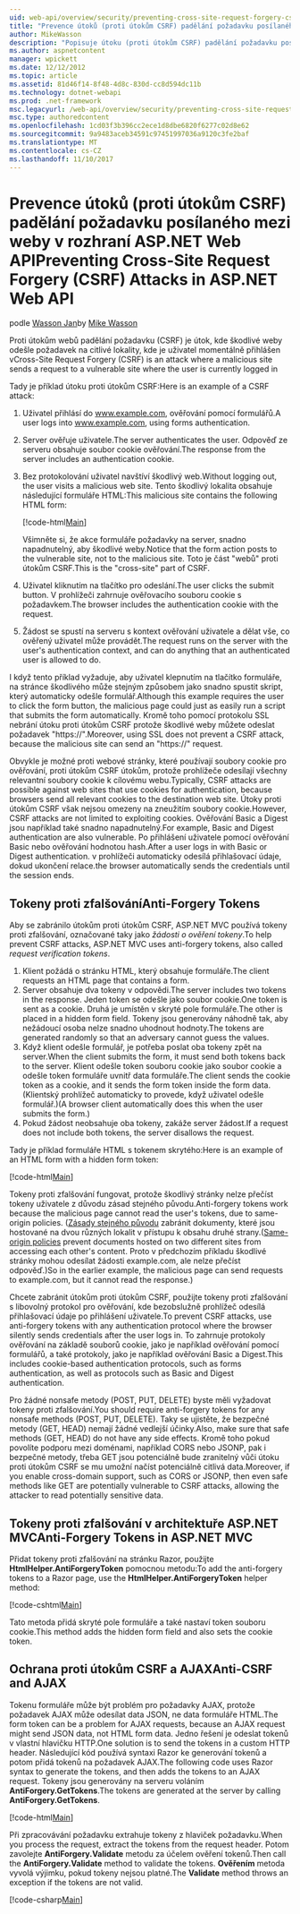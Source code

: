 ```yaml
---
uid: web-api/overview/security/preventing-cross-site-request-forgery-csrf-attacks
title: "Prevence útoků (proti útokům CSRF) padělání požadavku posílaného mezi weby v rozhraní ASP.NET Web API | Microsoft Docs"
author: MikeWasson
description: "Popisuje útoku (proti útokům CSRF) padělání požadavku posílaného mezi weby a jak provádět opatření proti proti útokům CSRF v rozhraní ASP.NET Web API."
ms.author: aspnetcontent
manager: wpickett
ms.date: 12/12/2012
ms.topic: article
ms.assetid: 81d46f14-8f48-4d8c-830d-cc8d594dc11b
ms.technology: dotnet-webapi
ms.prod: .net-framework
msc.legacyurl: /web-api/overview/security/preventing-cross-site-request-forgery-csrf-attacks
msc.type: authoredcontent
ms.openlocfilehash: 1cd03f3b396cc2ece1d8dbe6820f6277c02d8e62
ms.sourcegitcommit: 9a9483aceb34591c97451997036a9120c3fe2baf
ms.translationtype: MT
ms.contentlocale: cs-CZ
ms.lasthandoff: 11/10/2017
---
```

<a name="preventing-cross-site-request-forgery-csrf-attacks-in-aspnet-web-api"></a><span data-ttu-id="a477d-103">Prevence útoků (proti útokům CSRF) padělání požadavku posílaného mezi weby v rozhraní ASP.NET Web API</span><span class="sxs-lookup"><span data-stu-id="a477d-103">Preventing Cross-Site Request Forgery (CSRF) Attacks in ASP.NET Web API</span></span>
====================
<span data-ttu-id="a477d-104">podle [Wasson Jan](https://github.com/MikeWasson)</span><span class="sxs-lookup"><span data-stu-id="a477d-104">by [Mike Wasson](https://github.com/MikeWasson)</span></span>

<span data-ttu-id="a477d-105">Proti útokům webů padělání požadavku (CSRF) je útok, kde škodlivé weby odešle požadavek na citlivé lokality, kde je uživatel momentálně přihlášen v</span><span class="sxs-lookup"><span data-stu-id="a477d-105">Cross-Site Request Forgery (CSRF) is an attack where a malicious site sends a request to a vulnerable site where the user is currently logged in</span></span>

<span data-ttu-id="a477d-106">Tady je příklad útoku proti útokům CSRF:</span><span class="sxs-lookup"><span data-stu-id="a477d-106">Here is an example of a CSRF attack:</span></span>

1. <span data-ttu-id="a477d-107">Uživatel přihlásí do www.example.com, ověřování pomocí formulářů.</span><span class="sxs-lookup"><span data-stu-id="a477d-107">A user logs into www.example.com, using forms authentication.</span></span>
2. <span data-ttu-id="a477d-108">Server ověřuje uživatele.</span><span class="sxs-lookup"><span data-stu-id="a477d-108">The server authenticates the user.</span></span> <span data-ttu-id="a477d-109">Odpověď ze serveru obsahuje soubor cookie ověřování.</span><span class="sxs-lookup"><span data-stu-id="a477d-109">The response from the server includes an authentication cookie.</span></span>
3. <span data-ttu-id="a477d-110">Bez protokolování uživatel navštíví škodlivý web.</span><span class="sxs-lookup"><span data-stu-id="a477d-110">Without logging out, the user visits a malicious web site.</span></span> <span data-ttu-id="a477d-111">Tento škodlivý lokalita obsahuje následující formuláře HTML:</span><span class="sxs-lookup"><span data-stu-id="a477d-111">This malicious site contains the following HTML form:</span></span> 

    [!code-html[Main](preventing-cross-site-request-forgery-csrf-attacks/samples/sample1.html)]

    <span data-ttu-id="a477d-112">Všimněte si, že akce formuláře požadavky na server, snadno napadnutelný, aby škodlivé weby.</span><span class="sxs-lookup"><span data-stu-id="a477d-112">Notice that the form action posts to the vulnerable site, not to the malicious site.</span></span> <span data-ttu-id="a477d-113">Toto je část "webů" proti útokům CSRF.</span><span class="sxs-lookup"><span data-stu-id="a477d-113">This is the "cross-site" part of CSRF.</span></span>
4. <span data-ttu-id="a477d-114">Uživatel kliknutím na tlačítko pro odeslání.</span><span class="sxs-lookup"><span data-stu-id="a477d-114">The user clicks the submit button.</span></span> <span data-ttu-id="a477d-115">V prohlížeči zahrnuje ověřovacího souboru cookie s požadavkem.</span><span class="sxs-lookup"><span data-stu-id="a477d-115">The browser includes the authentication cookie with the request.</span></span>
5. <span data-ttu-id="a477d-116">Žádost se spustí na serveru s kontext ověřování uživatele a dělat vše, co ověřený uživatel může provádět.</span><span class="sxs-lookup"><span data-stu-id="a477d-116">The request runs on the server with the user's authentication context, and can do anything that an authenticated user is allowed to do.</span></span>

<span data-ttu-id="a477d-117">I když tento příklad vyžaduje, aby uživatel klepnutím na tlačítko formuláře, na stránce škodlivého může stejným způsobem jako snadno spustit skript, který automaticky odešle formulář.</span><span class="sxs-lookup"><span data-stu-id="a477d-117">Although this example requires the user to click the form button, the malicious page could just as easily run a script that submits the form automatically.</span></span> <span data-ttu-id="a477d-118">Kromě toho pomocí protokolu SSL nebrání útoku proti útokům CSRF protože škodlivé weby můžete odeslat požadavek "https://".</span><span class="sxs-lookup"><span data-stu-id="a477d-118">Moreover, using SSL does not prevent a CSRF attack, because the malicious site can send an "https://" request.</span></span>

<span data-ttu-id="a477d-119">Obvykle je možné proti webové stránky, které používají soubory cookie pro ověřování, proti útokům CSRF útokům, protože prohlížeče odesílají všechny relevantní soubory cookie k cílovému webu.</span><span class="sxs-lookup"><span data-stu-id="a477d-119">Typically, CSRF attacks are possible against web sites that use cookies for authentication, because browsers send all relevant cookies to the destination web site.</span></span> <span data-ttu-id="a477d-120">Útoky proti útokům CSRF však nejsou omezeny na zneužitím soubory cookie.</span><span class="sxs-lookup"><span data-stu-id="a477d-120">However, CSRF attacks are not limited to exploiting cookies.</span></span> <span data-ttu-id="a477d-121">Ověřování Basic a Digest jsou například také snadno napadnutelný.</span><span class="sxs-lookup"><span data-stu-id="a477d-121">For example, Basic and Digest authentication are also vulnerable.</span></span> <span data-ttu-id="a477d-122">Po přihlášení uživatele pomocí ověřování Basic nebo ověřování hodnotou hash.</span><span class="sxs-lookup"><span data-stu-id="a477d-122">After a user logs in with Basic or Digest authentication.</span></span> <span data-ttu-id="a477d-123">v prohlížeči automaticky odesílá přihlašovací údaje, dokud ukončení relace.</span><span class="sxs-lookup"><span data-stu-id="a477d-123">the browser automatically sends the credentials until the session ends.</span></span>

## <a name="anti-forgery-tokens"></a><span data-ttu-id="a477d-124">Tokeny proti zfalšování</span><span class="sxs-lookup"><span data-stu-id="a477d-124">Anti-Forgery Tokens</span></span>

<span data-ttu-id="a477d-125">Aby se zabránilo útokům proti útokům CSRF, ASP.NET MVC používá tokeny proti zfalšování, označované taky jako *žádosti o ověření tokeny*.</span><span class="sxs-lookup"><span data-stu-id="a477d-125">To help prevent CSRF attacks, ASP.NET MVC uses anti-forgery tokens, also called *request verification tokens*.</span></span>

1. <span data-ttu-id="a477d-126">Klient požádá o stránku HTML, který obsahuje formuláře.</span><span class="sxs-lookup"><span data-stu-id="a477d-126">The client requests an HTML page that contains a form.</span></span>
2. <span data-ttu-id="a477d-127">Server obsahuje dva tokeny v odpovědi.</span><span class="sxs-lookup"><span data-stu-id="a477d-127">The server includes two tokens in the response.</span></span> <span data-ttu-id="a477d-128">Jeden token se odešle jako soubor cookie.</span><span class="sxs-lookup"><span data-stu-id="a477d-128">One token is sent as a cookie.</span></span> <span data-ttu-id="a477d-129">Druhá je umístěn v skryté pole formuláře.</span><span class="sxs-lookup"><span data-stu-id="a477d-129">The other is placed in a hidden form field.</span></span> <span data-ttu-id="a477d-130">Tokeny jsou generovány náhodně tak, aby nežádoucí osoba nelze snadno uhodnout hodnoty.</span><span class="sxs-lookup"><span data-stu-id="a477d-130">The tokens are generated randomly so that an adversary cannot guess the values.</span></span>
3. <span data-ttu-id="a477d-131">Když klient odešle formulář, je potřeba poslat oba tokeny zpět na server.</span><span class="sxs-lookup"><span data-stu-id="a477d-131">When the client submits the form, it must send both tokens back to the server.</span></span> <span data-ttu-id="a477d-132">Klient odešle token souboru cookie jako soubor cookie a odešle token formuláře uvnitř data formuláře.</span><span class="sxs-lookup"><span data-stu-id="a477d-132">The client sends the cookie token as a cookie, and it sends the form token inside the form data.</span></span> <span data-ttu-id="a477d-133">(Klientský prohlížeč automaticky to provede, když uživatel odešle formulář.)</span><span class="sxs-lookup"><span data-stu-id="a477d-133">(A browser client automatically does this when the user submits the form.)</span></span>
4. <span data-ttu-id="a477d-134">Pokud žádost neobsahuje oba tokeny, zakáže server žádost.</span><span class="sxs-lookup"><span data-stu-id="a477d-134">If a request does not include both tokens, the server disallows the request.</span></span>

<span data-ttu-id="a477d-135">Tady je příklad formuláře HTML s tokenem skrytého:</span><span class="sxs-lookup"><span data-stu-id="a477d-135">Here is an example of an HTML form with a hidden form token:</span></span>

[!code-html[Main](preventing-cross-site-request-forgery-csrf-attacks/samples/sample2.html)]

<span data-ttu-id="a477d-136">Tokeny proti zfalšování fungovat, protože škodlivý stránky nelze přečíst tokeny uživatele z důvodu zásad stejného původu.</span><span class="sxs-lookup"><span data-stu-id="a477d-136">Anti-forgery tokens work because the malicious page cannot read the user's tokens, due to same-origin policies.</span></span> <span data-ttu-id="a477d-137">([Zásady stejného původu](http://www.w3.org/Security/wiki/Same_Origin_Policy) zabránit dokumenty, které jsou hostované na dvou různých lokalit v přístupu k obsahu druhé strany.</span><span class="sxs-lookup"><span data-stu-id="a477d-137">([Same-origin policies](http://www.w3.org/Security/wiki/Same_Origin_Policy) prevent documents hosted on two different sites from accessing each other's content.</span></span> <span data-ttu-id="a477d-138">Proto v předchozím příkladu škodlivé stránky mohou odesílat žádosti example.com, ale nelze přečíst odpověď.)</span><span class="sxs-lookup"><span data-stu-id="a477d-138">So in the earlier example, the malicious page can send requests to example.com, but it cannot read the response.)</span></span>

<span data-ttu-id="a477d-139">Chcete zabránit útokům proti útokům CSRF, použijte tokeny proti zfalšování s libovolný protokol pro ověřování, kde bezobslužně prohlížeč odesílá přihlašovací údaje po přihlášení uživatele.</span><span class="sxs-lookup"><span data-stu-id="a477d-139">To prevent CSRF attacks, use anti-forgery tokens with any authentication protocol where the browser silently sends credentials after the user logs in.</span></span> <span data-ttu-id="a477d-140">To zahrnuje protokoly ověřování na základě souborů cookie, jako je například ověřování pomocí formulářů, a také protokoly, jako je například ověřování Basic a Digest.</span><span class="sxs-lookup"><span data-stu-id="a477d-140">This includes cookie-based authentication protocols, such as forms authentication, as well as protocols such as Basic and Digest authentication.</span></span>

<span data-ttu-id="a477d-141">Pro žádné nonsafe metody (POST, PUT, DELETE) byste měli vyžadovat tokeny proti zfalšování.</span><span class="sxs-lookup"><span data-stu-id="a477d-141">You should require anti-forgery tokens for any nonsafe methods (POST, PUT, DELETE).</span></span> <span data-ttu-id="a477d-142">Taky se ujistěte, že bezpečné metody (GET, HEAD) nemají žádné vedlejší účinky.</span><span class="sxs-lookup"><span data-stu-id="a477d-142">Also, make sure that safe methods (GET, HEAD) do not have any side effects.</span></span> <span data-ttu-id="a477d-143">Kromě toho pokud povolíte podporu mezi doménami, například CORS nebo JSONP, pak i bezpečné metody, třeba GET jsou potenciálně bude zranitelný vůči útoku proti útokům CSRF se mu umožní načíst potenciálně citlivá data.</span><span class="sxs-lookup"><span data-stu-id="a477d-143">Moreover, if you enable cross-domain support, such as CORS or JSONP, then even safe methods like GET are potentially vulnerable to CSRF attacks, allowing the attacker to read potentially sensitive data.</span></span>

## <a name="anti-forgery-tokens-in-aspnet-mvc"></a><span data-ttu-id="a477d-144">Tokeny proti zfalšování v architektuře ASP.NET MVC</span><span class="sxs-lookup"><span data-stu-id="a477d-144">Anti-Forgery Tokens in ASP.NET MVC</span></span>

<span data-ttu-id="a477d-145">Přidat tokeny proti zfalšování na stránku Razor, použijte **HtmlHelper.AntiForgeryToken** pomocnou metodu:</span><span class="sxs-lookup"><span data-stu-id="a477d-145">To add the anti-forgery tokens to a Razor page, use the **HtmlHelper.AntiForgeryToken** helper method:</span></span>

[!code-cshtml[Main](preventing-cross-site-request-forgery-csrf-attacks/samples/sample3.cshtml)]

<span data-ttu-id="a477d-146">Tato metoda přidá skryté pole formuláře a také nastaví token souboru cookie.</span><span class="sxs-lookup"><span data-stu-id="a477d-146">This method adds the hidden form field and also sets the cookie token.</span></span>

## <a name="anti-csrf-and-ajax"></a><span data-ttu-id="a477d-147">Ochrana proti útokům CSRF a AJAX</span><span class="sxs-lookup"><span data-stu-id="a477d-147">Anti-CSRF and AJAX</span></span>

<span data-ttu-id="a477d-148">Tokenu formuláře může být problém pro požadavky AJAX, protože požadavek AJAX může odesílat data JSON, ne data formuláře HTML.</span><span class="sxs-lookup"><span data-stu-id="a477d-148">The form token can be a problem for AJAX requests, because an AJAX request might send JSON data, not HTML form data.</span></span> <span data-ttu-id="a477d-149">Jedno řešení je odeslat tokenů v vlastní hlavičku HTTP.</span><span class="sxs-lookup"><span data-stu-id="a477d-149">One solution is to send the tokens in a custom HTTP header.</span></span> <span data-ttu-id="a477d-150">Následující kód používá syntaxi Razor ke generování tokenů a potom přidá tokenů na požadavek AJAX.</span><span class="sxs-lookup"><span data-stu-id="a477d-150">The following code uses Razor syntax to generate the tokens, and then adds the tokens to an AJAX request.</span></span> <span data-ttu-id="a477d-151">Tokeny jsou generovány na serveru voláním **AntiForgery.GetTokens**.</span><span class="sxs-lookup"><span data-stu-id="a477d-151">The tokens are generated at the server by calling **AntiForgery.GetTokens**.</span></span>

[!code-html[Main](preventing-cross-site-request-forgery-csrf-attacks/samples/sample4.html)]

<span data-ttu-id="a477d-152">Při zpracovávání požadavku extrahuje tokeny z hlaviček požadavku.</span><span class="sxs-lookup"><span data-stu-id="a477d-152">When you process the request, extract the tokens from the request header.</span></span> <span data-ttu-id="a477d-153">Potom zavolejte **AntiForgery.Validate** metodu za účelem ověření tokenů.</span><span class="sxs-lookup"><span data-stu-id="a477d-153">Then call the **AntiForgery.Validate** method to validate the tokens.</span></span> <span data-ttu-id="a477d-154">**Ověřením** metoda vyvolá výjimku, pokud tokeny nejsou platné.</span><span class="sxs-lookup"><span data-stu-id="a477d-154">The **Validate** method throws an exception if the tokens are not valid.</span></span>

[!code-csharp[Main](preventing-cross-site-request-forgery-csrf-attacks/samples/sample5.cs)]
